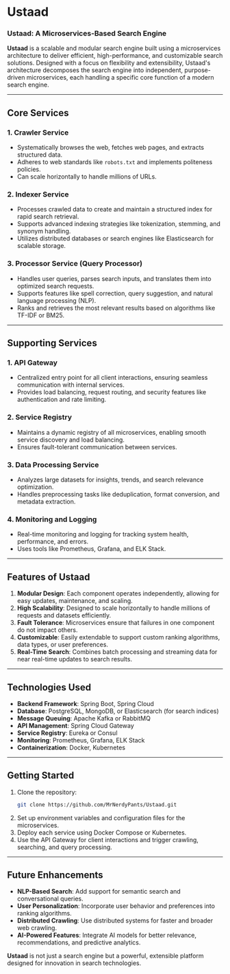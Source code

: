 # Ustaad

### **Ustaad: A Microservices-Based Search Engine**

**Ustaad** is a scalable and modular search engine built using a microservices architecture to deliver efficient, high-performance, and customizable search solutions. Designed with a focus on flexibility and extensibility, Ustaad's architecture decomposes the search engine into independent, purpose-driven microservices, each handling a specific core function of a modern search engine.

---

## **Core Services**

### **1. Crawler Service**
- Systematically browses the web, fetches web pages, and extracts structured data.
- Adheres to web standards like `robots.txt` and implements politeness policies.
- Can scale horizontally to handle millions of URLs.

### **2. Indexer Service**
- Processes crawled data to create and maintain a structured index for rapid search retrieval.
- Supports advanced indexing strategies like tokenization, stemming, and synonym handling.
- Utilizes distributed databases or search engines like Elasticsearch for scalable storage.

### **3. Processor Service (Query Processor)**
- Handles user queries, parses search inputs, and translates them into optimized search requests.
- Supports features like spell correction, query suggestion, and natural language processing (NLP).
- Ranks and retrieves the most relevant results based on algorithms like TF-IDF or BM25.

---

## **Supporting Services**

### **1. API Gateway**
- Centralized entry point for all client interactions, ensuring seamless communication with internal services.
- Provides load balancing, request routing, and security features like authentication and rate limiting.

### **2. Service Registry**
- Maintains a dynamic registry of all microservices, enabling smooth service discovery and load balancing.
- Ensures fault-tolerant communication between services.

### **3. Data Processing Service**
- Analyzes large datasets for insights, trends, and search relevance optimization.
- Handles preprocessing tasks like deduplication, format conversion, and metadata extraction.

### **4. Monitoring and Logging**
- Real-time monitoring and logging for tracking system health, performance, and errors.
- Uses tools like Prometheus, Grafana, and ELK Stack.

---

## **Features of Ustaad**
1. **Modular Design**: Each component operates independently, allowing for easy updates, maintenance, and scaling.
2. **High Scalability**: Designed to scale horizontally to handle millions of requests and datasets efficiently.
3. **Fault Tolerance**: Microservices ensure that failures in one component do not impact others.
4. **Customizable**: Easily extendable to support custom ranking algorithms, data types, or user preferences.
5. **Real-Time Search**: Combines batch processing and streaming data for near real-time updates to search results.

---

## **Technologies Used**
- **Backend Framework**: Spring Boot, Spring Cloud
- **Database**: PostgreSQL, MongoDB, or Elasticsearch (for search indices)
- **Message Queuing**: Apache Kafka or RabbitMQ
- **API Management**: Spring Cloud Gateway
- **Service Registry**: Eureka or Consul
- **Monitoring**: Prometheus, Grafana, ELK Stack
- **Containerization**: Docker, Kubernetes

---

## **Getting Started**
1. Clone the repository:
   ```bash
   git clone https://github.com/MrNerdyPants/Ustaad.git
   ```
2. Set up environment variables and configuration files for the microservices.
3. Deploy each service using Docker Compose or Kubernetes.
4. Use the API Gateway for client interactions and trigger crawling, searching, and query processing.

---

## **Future Enhancements**
- **NLP-Based Search**: Add support for semantic search and conversational queries.
- **User Personalization**: Incorporate user behavior and preferences into ranking algorithms.
- **Distributed Crawling**: Use distributed systems for faster and broader web crawling.
- **AI-Powered Features**: Integrate AI models for better relevance, recommendations, and predictive analytics.

**Ustaad** is not just a search engine but a powerful, extensible platform designed for innovation in search technologies.


